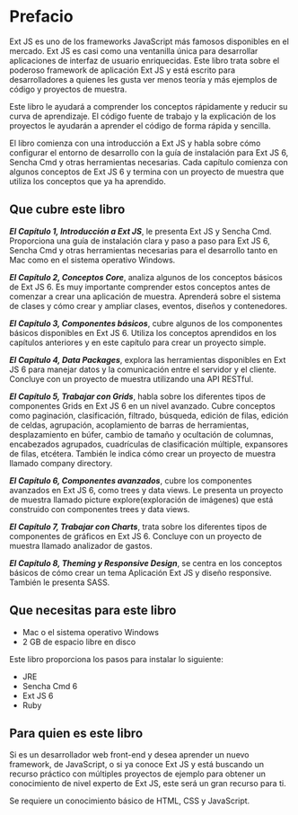 # Prefacio

Ext JS es uno de los frameworks JavaScript más famosos disponibles en el mercado. Ext JS es casi como una ventanilla única para desarrollar aplicaciones de interfaz de usuario enriquecidas. Este libro trata sobre el poderoso framework de aplicación Ext JS y está escrito para desarrolladores a quienes les gusta ver menos teoría y más ejemplos de código y proyectos de muestra.

Este libro le ayudará a comprender los conceptos rápidamente y reducir su curva de aprendizaje. El código fuente de trabajo y la explicación de los proyectos le ayudarán a aprender el código de forma rápida y sencilla.

El libro comienza con una introducción a Ext JS y habla sobre cómo configurar el entorno de desarrollo con la guía de instalación para Ext JS 6, Sencha Cmd y otras herramientas necesarias. Cada capítulo comienza con algunos conceptos de Ext JS 6 y termina con un proyecto de muestra que utiliza los conceptos que ya ha aprendido.

## Que cubre este libro

***El Capítulo 1, Introducción a Ext JS***, le presenta Ext JS y Sencha Cmd. Proporciona una guía de instalación clara y paso a paso para Ext JS 6, Sencha Cmd y otras herramientas necesarias para el desarrollo tanto en Mac como en el sistema operativo Windows.

***El Capítulo 2, Conceptos Core***, analiza algunos de los conceptos básicos de Ext JS 6. Es muy importante comprender estos conceptos antes de comenzar a crear una aplicación de muestra. Aprenderá sobre el sistema de clases y cómo crear y ampliar clases, eventos, diseños y contenedores.

***El Capítulo 3, Componentes básicos***, cubre algunos de los componentes básicos disponibles en
Ext JS 6. Utiliza los conceptos aprendidos en los capítulos anteriores y en este capítulo para crear un proyecto simple.

***El Capítulo 4, Data Packages***, explora las herramientas disponibles en Ext JS 6 para manejar datos y
la comunicación entre el servidor y el cliente. Concluye con un proyecto de muestra utilizando una API RESTful.

***El Capítulo 5, Trabajar con Grids***, habla sobre los diferentes tipos de componentes Grids en Ext JS 6 en un nivel avanzado. Cubre conceptos como paginación, clasificación, filtrado, búsqueda, edición de filas, edición de celdas, agrupación, acoplamiento de barras de herramientas, desplazamiento en búfer, cambio de tamaño y ocultación de columnas, encabezados agrupados, cuadrículas de clasificación múltiple, expansores de filas, etcétera. También le indica cómo crear un proyecto de muestra llamado company directory.

***El Capítulo 6, Componentes avanzados***, cubre los componentes avanzados en Ext JS 6, como trees y data views. Le presenta un proyecto de muestra llamado picture explore(exploración de imágenes) que está construido con componentes trees y data views.

***El Capítulo 7, Trabajar con Charts***, trata sobre los diferentes tipos de componentes de gráficos en
Ext JS 6. Concluye con un proyecto de muestra llamado analizador de gastos.

***El Capítulo 8, Theming y Responsive Design***, se centra en los conceptos básicos de cómo crear un tema
Aplicación Ext JS y diseño responsive. También le presenta SASS.

## Que necesitas para este libro

* Mac o el sistema operativo Windows
* 2 GB de espacio libre en disco

Este libro proporciona los pasos para instalar lo siguiente:

* JRE
* Sencha Cmd 6
* Ext JS 6
* Ruby

## Para quien es este libro

Si es un desarrollador web front-end y desea aprender un nuevo framework, de JavaScript, o si ya conoce Ext JS y está buscando un recurso práctico con múltiples proyectos de ejemplo para obtener un conocimiento de nivel experto de Ext JS, este será un gran recurso para ti.

Se requiere un conocimiento básico de HTML, CSS y JavaScript.
